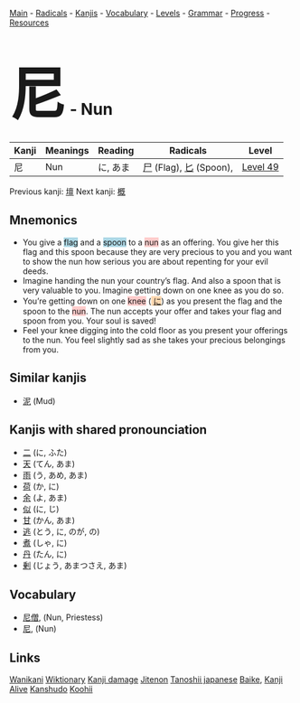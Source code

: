 <style> bigfont {font-size: 100px}</style>
[Main](../README.md) -
[Radicals](../radicals.md) -
[Kanjis](../kanjis.md) -
[Vocabulary](../vocabulary.md) -
[Levels](../levels.md) -
[Grammar](../grammar.md) - 
[Progress](../progress.md) -
[Resources](../resources.md)
# <bigfont> 尼</bigfont> - Nun 

| Kanji | Meanings | Reading | Radicals | Level |
| --- | --- | --- | --- | --- |
| 尼 | Nun | に, あま | [尸](../radicals/尸.md) (Flag), [匕](../radicals/匕.md) (Spoon),  | [Level 49](../levels/wk_level49.md) |

Previous kanji: [壇](壇.md) Next kanji: [概](概.md) 

## Mnemonics
 * You give a <span style="background-color:#ADD8E6"> flag</span> and a <span style="background-color:#ADD8E6"> spoon</span> to a <span style="background-color:#ffcccb"> nun</span> as an offering. You give her this flag and this spoon because they are very precious to you and you want to show the nun how serious you are about repenting for your evil deeds.
* Imagine handing the nun your country’s flag. And also a spoon that is very valuable to you. Imagine getting down on one knee as you do so.
* You’re getting down on one <span style="background-color:#ffcccb"> knee</span> (<span style="background-color:#fed8b1"> [に](https://jisho.org/search/に)</span>) as you present the flag and the spoon to the <span style="background-color:#ffcccb"> nun</span>. The nun accepts your offer and takes your flag and spoon from you. Your soul is saved!
* Feel your knee digging into the cold floor as you present your offerings to the nun. You feel slightly sad as she takes your precious belongings from you.


## Similar kanjis
 * [泥](泥.md) (Mud)



## Kanjis with shared pronounciation
 * [二](二.md) (に, ふた)
* [天](天.md) (てん, あま)
* [雨](雨.md) (う, あめ, あま)
* [荷](荷.md) (か, に)
* [余](余.md) (よ, あま)
* [似](似.md) (に, じ)
* [甘](甘.md) (かん, あま)
* [逃](逃.md) (とう, に, のが, の)
* [煮](煮.md) (しゃ, に)
* [丹](丹.md) (たん, に)
* [剰](剰.md) (じょう, あまつさえ, あま)



## Vocabulary
 * [尼僧](../vocabulary/尼.md), (Nun, Priestess)
* [尼](../vocabulary/尼.md), (Nun)




## Links 


[Wanikani](https://www.wanikani.com/kanji/尼)
[Wiktionary](https://en.wiktionary.org/wiki/尼)
[Kanji damage](http://www.kanjidamage.com/kanji/search?utf8=✓&q=尼)
[Jitenon](https://jitenon.com/kanji/尼)
[Tanoshii japanese](https://www.tanoshiijapanese.com/dictionary/kanji.cfm?k=尼)
[Baike](https://baike.baidu.com/item/尼),
[Kanji Alive](https://app.kanjialive.com/尼)
[Kanshudo](https://www.kanshudo.com/searchmn?q=尼)
[Koohii](https://kanji.koohii.com/study/kanji/尼)
